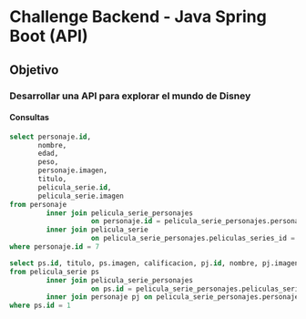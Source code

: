 # Challenge Backend - Java Spring Boot (API)

## Objetivo

### Desarrollar una API para explorar el mundo de Disney

#### Consultas

```sql
select personaje.id,
       nombre,
       edad,
       peso,
       personaje.imagen,
       titulo,
       pelicula_serie.id,
       pelicula_serie.imagen
from personaje
         inner join pelicula_serie_personajes
                    on personaje.id = pelicula_serie_personajes.personajes_id
         inner join pelicula_serie
                    on pelicula_serie_personajes.peliculas_series_id = pelicula_serie.id
where personaje.id = 7
```

```sql
select ps.id, titulo, ps.imagen, calificacion, pj.id, nombre, pj.imagen
from pelicula_serie ps
         inner join pelicula_serie_personajes
                    on ps.id = pelicula_serie_personajes.peliculas_series_id
         inner join personaje pj on pelicula_serie_personajes.personajes_id = pj.id
where ps.id = 1
```